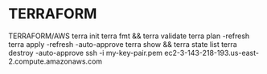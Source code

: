 # TERRAFORM
TERRAFORM/AWS 
 terra init
 terra fmt && terra validate
 terra plan    -refresh
 terra apply   -refresh -auto-approve
 terra show && terra state list
 terra destroy -auto-approve
ssh -i my-key-pair.pem ec2-3-143-218-193.us-east-2.compute.amazonaws.com
